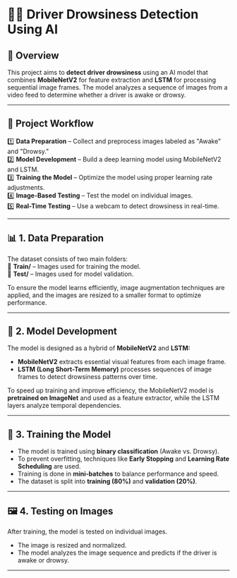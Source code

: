 # 🚗🛑 **Driver Drowsiness Detection Using AI**  

## 📌 **Overview**  
This project aims to **detect driver drowsiness** using an AI model that combines **MobileNetV2** for feature extraction and **LSTM** for processing sequential image frames. The model analyzes a sequence of images from a video feed to determine whether a driver is awake or drowsy.  

---

## 📂 **Project Workflow**  
1️⃣ **Data Preparation** – Collect and preprocess images labeled as "Awake" and "Drowsy."  
2️⃣ **Model Development** – Build a deep learning model using MobileNetV2 and LSTM.  
3️⃣ **Training the Model** – Optimize the model using proper learning rate adjustments.  
4️⃣ **Image-Based Testing** – Test the model on individual images.  
5️⃣ **Real-Time Testing** – Use a webcam to detect drowsiness in real-time.  

---

## 📊 **1. Data Preparation**  
The dataset consists of two main folders:  
📁 **Train/** – Images used for training the model.  
📁 **Test/** – Images used for model validation.  

To ensure the model learns efficiently, image augmentation techniques are applied, and the images are resized to a smaller format to optimize performance.  

---

## 🤖 **2. Model Development**  
The model is designed as a hybrid of **MobileNetV2** and **LSTM:**  
- **MobileNetV2** extracts essential visual features from each image frame.  
- **LSTM (Long Short-Term Memory)** processes sequences of image frames to detect drowsiness patterns over time.  

To speed up training and improve efficiency, the MobileNetV2 model is **pretrained on ImageNet** and used as a feature extractor, while the LSTM layers analyze temporal dependencies.  

---

## 🎯 **3. Training the Model**  
- The model is trained using **binary classification** (Awake vs. Drowsy).  
- To prevent overfitting, techniques like **Early Stopping** and **Learning Rate Scheduling** are used.  
- Training is done in **mini-batches** to balance performance and speed.  
- The dataset is split into **training (80%)** and **validation (20%)**.  

---

## 🖼️ **4. Testing on Images**  
After training, the model is tested on individual images.  
- The image is resized and normalized.  
- The model analyzes the image sequence and predicts if the driver is awake or drowsy.  

 

---
